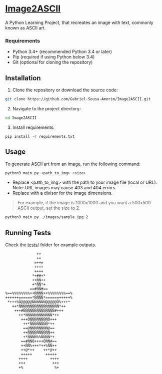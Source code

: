 # [Image2ASCII](https://github.com/Gabriel-Sousa-Amorim/Image2ASCII/)

A Python Learning Project, that recreates an image with text, commonly known as ASCII art.

### Requirements

- Python 3.4+ (recommended Python 3.4 or later)
- Pip (required if using Python below 3.4)
- Git (optional for cloning the repository)

## Installation

1. Clone the repository or download the source code:

```sh
git clone https://github.com/Gabriel-Sousa-Amorim/Image2ASCII.git
```

2. Navigate to the project directory:

```sh
cd Image2ASCII
```

3. Install requirements:

```
pip install -r requirements.txt
```

## Usage

To generate ASCII art from an image, run the following command:

```sh
python3 main.py <path_to_img> <size>
```
- Replace <path_to_img> with the path to your image file (local or URL). Note: URL images may cause 403 and 404 errors.
- Replace <size> with a divisor for the image dimensions. 

> For example, if the image is 1000x1000 and you want a 500x500 ASCII output, set the size to 2.

```sh
python3 main.py ./images/sample.jpg 2
```

## Running Tests

Check the [tests/](https://github.com/Gabriel-Sousa-Amorim/Image2ASCII/tests) folder for example outputs.


```
              ++              
              ++              
             =++=             
             ++++             
             ++++             
            *+##+*            
            ++ÑÑ++            
            +*ÑÑ*+            
           ==#ÑÑ#==           
%==%%%%%%%%++ÑÑÑÑ++%%%%%%%%==%
++++++======*ÑÑÑÑ*======+++++%
 *+++%Õ@@@@@ÑÑÑÑÑÑ@@@@@Õ%+++* 
   ++*ÑÑÑÑÑÑÑÑÑÑÑÑÑÑÑÑÑÑ*++   
    +++#ÑÑÑÑÑÑÑÑÑÑÑÑÑÑ#+++    
      ++*ÑÑÑÑÑÑÑÑÑÑÑÑ*++      
       +++ÕÑÑÑÑÑÑÑÑÕ+++       
        ++*ÑÑÑÑÑÑÑÑ*++        
        ==@ÑÑÑÑÑÑÑÑ@==        
        ++ÑÑÑÑÑÑÑÑÑÑ++        
        +*ÑÑÑÑ%%ÑÑÑÑ*+        
       ==#ÑÑÕ++++ÕÑÑ#==       
       ++ÑÑ%+++*++%ÑÑ++       
       ++@*++    ++*@++       
       +++++      +++++       
      ++++          ++++      
      +++            +++      
      +%              %+      
```
